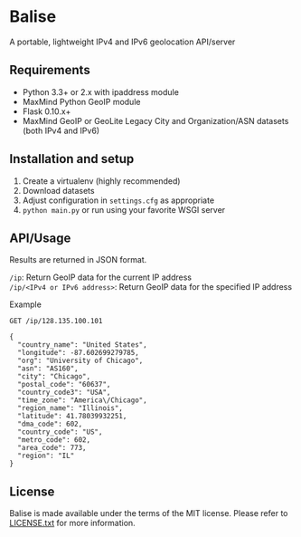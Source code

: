 # Balise

A portable, lightweight IPv4 and IPv6 geolocation API/server

## Requirements

* Python 3.3+ or 2.x with ipaddress module
* MaxMind Python GeoIP module
* Flask 0.10.x+
* MaxMind GeoIP or GeoLite Legacy City and Organization/ASN datasets (both IPv4 and IPv6)

## Installation and setup

1. Create a virtualenv (highly recommended)
2. Download datasets
3. Adjust configuration in ```settings.cfg``` as appropriate
4. ```python main.py``` or run using your favorite WSGI server

## API/Usage

Results are returned in JSON format.

```/ip```: Return GeoIP data for the current IP address    
```/ip/<IPv4 or IPv6 address>```: Return GeoIP data for the specified IP address

Example
```
GET /ip/128.135.100.101

{
  "country_name": "United States",
  "longitude": -87.602699279785,
  "org": "University of Chicago",
  "asn": "AS160",
  "city": "Chicago",
  "postal_code": "60637",
  "country_code3": "USA",
  "time_zone": "America\/Chicago",
  "region_name": "Illinois",
  "latitude": 41.78039932251,
  "dma_code": 602,
  "country_code": "US",
  "metro_code": 602,
  "area_code": 773,
  "region": "IL"
}
```

## License

Balise is made available under the terms of the MIT license. Please refer to [LICENSE.txt](LICENSE.txt)
for more information.
